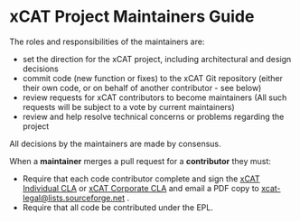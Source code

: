 # xCAT Project Maintainers Guide


The roles and responsibilities of the maintainers are:

  * set the direction for the xCAT project, including architectural and design decisions
  * commit code (new function or fixes) to the xCAT Git repository (either their own code, or on behalf of another contributor - see below)
  * review requests for xCAT contributors to become maintainers (All such requests will be subject to a vote by current maintainers)
  * review and help resolve technical concerns or problems regarding the project

All decisions by the maintainers are made by consensus.

When a **maintainer** merges a pull request for a **contributor** they must:

  * Require that each code contributor complete and sign the [xCAT Individual CLA](./xcat-cla-individual.md) or [xCAT Corporate CLA](./xcat-ccla-corporate.md) and email a PDF copy to xcat-legal@lists.sourceforge.net .
  * Require that all code be contributed under the EPL.
